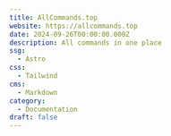 ```yaml
---
title: AllCommands.top
website: https://allcommands.top
date: 2024-09-26T00:00:00.000Z
description: All commands in one place
ssg:
  - Astro
css:
  - Tailwind
cms:
  - Markdown
category:
  - Documentation
draft: false
---
```

